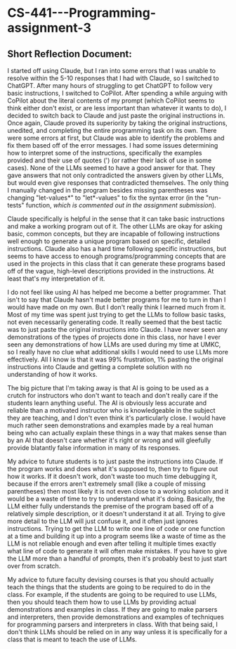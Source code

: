 # CS-441---Programming-assignment-3

## Short Reflection Document:

  I started off using Claude, but I ran into some errors that I was unable to resolve within the 5-10 responses that I had with Claude, so I switched to ChatGPT. After many hours of struggling to get ChatGPT to follow very basic instructions, I switched to CoPilot. After spending a while arguing with CoPilot about the literal contents of my prompt (which CoPilot seems to think either don't exist, or are less important than whatever it wants to do), I decided to switch back to Claude and just paste the original instructions in. Once again, Claude proved its superiority by taking the original instructions, unedited, and completing the entire programming task on its own. There were some errors at first, but Claude was able to identify the problems and fix them based off of the error messages. I had some issues determining how to interpret some of the instructions, specifically the examples provided and their use of quotes (') (or rather their lack of use in some cases). None of the LLMs seemed to have a good answer for that. They gave answers that not only contradicted the answers given by other LLMs, but would even give responses that contradicted themselves. The only thing I manually changed in the program besides missing parentheses was changing "let-values*" to "let*-values" to fix the syntax error (in the "run-tests" function,  *which is commented out in the assignment submission*).
  
  Claude specifically is helpful in the sense that it can take basic instructions and make a working program out of it. The other LLMs are okay for asking basic, common concepts, but they are incapable of following instructions well enough to generate a unique program based on specific, detailed instructions. Claude also has a hard time following specific instructions, but seems to have access to enough programs/programming concepts that are used in the projects in this class that it can generate these programs based off of the vague, high-level descriptions provided in the instructions. At least that's my interpretation of it. 

  I do not feel like using AI has helped me become a better programmer. That isn't to say that Claude hasn't made better programs for me to turn in than I would have made on my own. But I don't really think I learned much from it. Most of my time was spent just trying to get the LLMs to follow basic tasks, not even necessarily generating code. It really seemed that the best tactic was to just paste the original instructions into Claude. I have never seen any demonstrations of the types of projects done in this class, nor have I ever seen any demonstrations of how LLMs are used during my time at UMKC, so I really have no clue what additional skills I would need to use LLMs more effectively. All I know is that it was 99% frustration, 1% pasting the original instructions into Claude and getting a complete solution with no understanding of how it works.  

  The big picture that I'm taking away is that AI is going to be used as a crutch for instructors who don't want to teach and don't really care if the students learn anything useful. The AI is obviously less accurate and reliable than a motivated instructor who is knowledgeable in the subject they are teaching, and I don't even think it's particularly close. I would have much rather seen demonstrations and examples made by a real human being who can actually explain these things in a way that makes sense than by an AI that doesn't care whether it's right or wrong and will gleefully provide blatantly false information in many of its responses.

  My advice to future students is to just paste the instructions into Claude. If the program works and does what it's supposed to, then try to figure out how it works. If it doesn't work, don't waste too much time debugging it, because if the errors aren't extremely small (like a couple of missing parentheses) then most likely it is not even close to a working solution and it would be a waste of time to try to understand what it's doing. Basically, the LLM either fully understands the premise of the program based off of a relatively simple description,  or it doesn't understand it at all. Trying to give more detail to the LLM will just confuse it, and it often just ignores instructions. Trying to get the LLM to write one line of code or one function at a time and building it up into a program seems like a waste of time as the LLM is not reliable enough and even after telling it multiple times exactly what line of code to generate it will often make mistakes. If you have to give the LLM more than a handful of prompts, then it's probably best to just start over from scratch. 

  My advice to future faculty devising courses is that you should actually teach the things that the students are going to be required to do in the class. For example, if the students are going to be required to use LLMs, then you should teach them how to use LLMs by providing actual demonstrations and examples in class. If they are going to make parsers and interpreters, then provide demonstrations and examples of techniques for programming parsers and interpreters in class. With that being said, I don't think LLMs should be relied on in any way unless it is specifically for a class that is meant to teach the use of LLMs.
